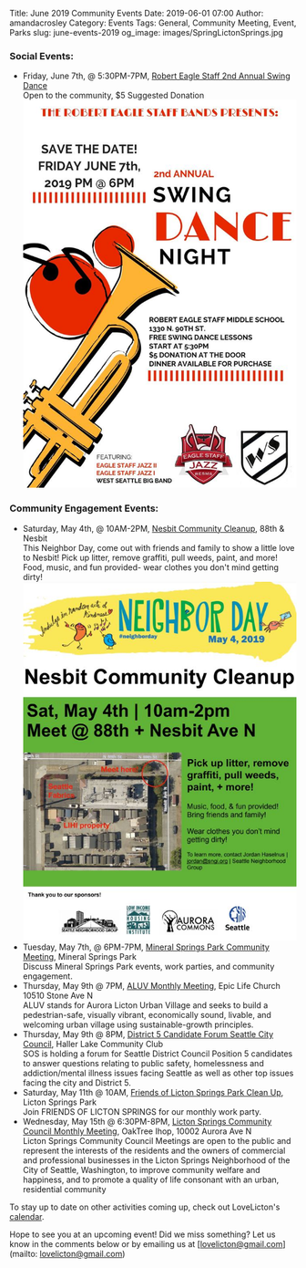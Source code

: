 Title: June 2019 Community Events
Date: 2019-06-01 07:00
Author: amandacrosley
Category: Events
Tags: General, Community Meeting, Event, Parks
slug: june-events-2019
og_image: images/SpringLictonSprings.jpg

### Social Events:

*    Friday, June 7th, @ 5:30PM-7PM, [Robert Eagle Staff 2nd Annual Swing Dance](https://www.facebook.com/groups/1264240646947591/) <br>
Open to the community, $5 Suggested Donation 
[![2nd Annual Swing Dance!](/images/Robert_Eagle_Swing_Dance_2019.jpg)](/images/Robert_Eagle_Swing_Dance_2019.jpg)


### Community Engagement Events:
*   Saturday, May 4th, @ 10AM-2PM, [Nesbit Community Cleanup](https://www.facebook.com/events/417106812417957/), 88th & Nesbit <br>
This Neighbor Day, come out with friends and family to show a little love to Nesbit! Pick up litter, remove graffiti, pull weeds, paint, and more! Food, music, and fun provided- wear clothes you don't mind getting dirty!
[![Nesbit Community Cleanup](/images/2019NeighborDay.JPG)](/images/2019NeighborDay.JPG)
*   Tuesday, May 7th, @ 6PM-7PM, [Mineral Springs Park Community Meeting](https://www.facebook.com/events/2487184864633354/), Mineral Springs Park <br>
Discuss Mineral Springs Park events, work parties, and community engagement.
*   Thursday, May 9th @ 7PM, [ALUV Monthly Meeting](https://www.facebook.com/events/592632211257652/), Epic Life Church 10510 Stone Ave N<br />
ALUV stands for Aurora Licton Urban Village and seeks to build a pedestrian-safe, visually vibrant, economically sound, livable, and welcoming urban village using sustainable-growth principles.
*   Thursday, May 9th @ 8PM, [District 5 Candidate Forum Seattle City Council](https://www.facebook.com/events/406568233457005/), Haller Lake Community Club <br>
SOS is holding a forum for Seattle District Council Position 5  candidates to answer questions relating to public safety, homelessness and addiction/mental illness issues facing Seattle as well as other top issues facing the city and District 5.
*   Saturday, May 11th @ 10AM, [Friends of Licton Springs Park Clean Up](https://lictonsprings.org/work_party.pdf),
Licton Springs Park <br>
Join FRIENDS OF LICTON SPRINGS for our monthly work party.
*   Wednesday, May 15th @ 6:30PM-8PM, [Licton Springs Community Council Monthly Meeting](https://lictonsprings.org/), OakTree Ihop,  10002 Aurora Ave N<br />
Licton Springs Community Council Meetings are open to the public and represent the interests of the residents and the owners of commercial and professional businesses in the Licton Springs Neighborhood of the City of Seattle, Washington, to improve community welfare and happiness, and to promote a quality of life consonant with an urban, residential community


To stay up to date on other activities coming up, check out LoveLicton's [calendar](https://lovelicton.com/pages/community-calendar.html).

Hope to see you at an upcoming event!
Did we miss something? Let us know in the comments below or by emailing us at [lovelicton@gmail.com](mailto: lovelicton@gmail.com)
